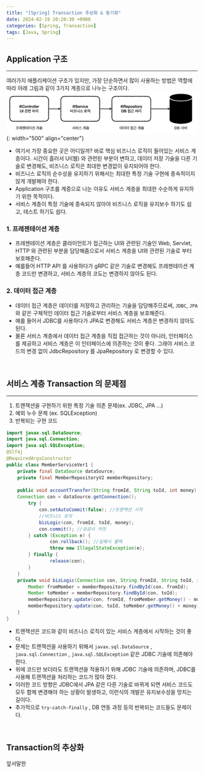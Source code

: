 ```yaml
---
title: "[Spring] Transaction 추상화 & 동기화"
date: 2024-02-19 20:20:30 +0900
categories: [Spring, Transaction]
tags: [Java, Spring]
---
```


## Application 구조
---
여러가지 애플리케이션 구조가 있지만, 가장 단순하면서 많이 사용하는 방법은 역할에 따라 아래 그림과 같이 3가지 계층으로 나누는 구조이다.
![Currying Image](/assets/img/post_img/coding/spring/transaction_1.JPG){: width="500" align="center"}

- 여기서 가장 중요한 곳은 어디일까? 바로 핵심 비즈니스 로직이 들어있는 서비스 계층이다. 시간이 흘러서 UI(웹) 와 관련된 부분이 변하고, 데이터 저장 기술을 다른 기술로 변경해도, 비즈니스 로직은 최대한 변경없이 유지되어야 한다.
- 비즈니스 로직의 순수성을 유지하기 위해서는 최대한 특정 기술 구현에 종속적이지 않게 개발해야 한다.
- Application 구조를 계증으로 나눈 이유도 서비스 계층을 최대한 수순하게 유지하기 위한 목적이다.
- 서비스 계층이 특정 기술에 종속되지 않아야 비즈니스 로직을 유지보수 하기도 쉽고, 테스트 하기도 쉽다.
### 1. 프레젠테이션 계층
- 프레젠테이션 계층은 클라이언트가 접근하는 UI와 관련된 기술인 Web, Servlet, HTTP 와 관련된 부분을 담당해줌으로서 서비스 계층을 UI와 관련된 기술로 부터 보호해준다.
- 예를들어 HTTP API 를 사용하다가 gRPC 같은 기술로 변경해도 프레젠테이션 계층 코드만 변경하고, 서비스 계층의 코도는 변경하지 않아도 된다.

### 2. 데이터 접근 계층
- 데이터 접근 계층은 데이터를 저장하고 관리하는 기술을 담당해주므로써, `JDBC`, `JPA` 와 같은 구체적인 데이터 접근 기술로부터 서비스 계층을 보호해준다.
- 예를 들어서 JDBC를 사용하다가 JPA로 변경해도 서비스 계층은 변경하지 않아도 된다.
- 물론 서비스 계층에서 데이터 접근 계층을 직접 접근하는 것이 아니라, 인터페이스를 제공하고 서비스 계층은 이 인터페이스에 의존하는 것이 좋다. 그래야 서비스 코드의 변경 없이 JdbcRepository 를 JpaRepository 로 변경할 수 있다.

<br >

## 서비스 계층 Transaction 의 문제점
---
1. 트랜잭션을 구현하기 위한 특정 기술 의존 문제(ex. JDBC, JPA ...)
2. 예외 누수 문제 (ex. SQLException)
3. 반복되는 구현 코드
```java
import javax.sql.DataSource;
import java.sql.Connection;
import java.sql.SQLException;
@Slf4j
@RequiredArgsConstructor
public class MemberServiceVer1 {
	private final DataSource dataSource;
	private final MemberRepositoryV2 memberRepository;

	public void accountTransfer(String fromId, String toId, int money) throws SQLException {
	Connection con = dataSource.getConnection();
		try {
			con.setAutoCommit(false); //트랜잭션 시작
			//비즈니스 로직
			bizLogic(con, fromId, toId, money);
			con.commit(); //성공시 커밋
		} catch (Exception e) {
				con.rollback(); //실패시 롤백
				throw new IllegalStateException(e);
		} finally {
				release(con);
		}
	}
	private void bizLogic(Connection con, String fromId, String toId, int money) throws SQLException {
		Member fromMember = memberRepository.findById(con, fromId);
		Member toMember = memberRepository.findById(con, toId);
		memberRepository.update(con, fromId, fromMember.getMoney() - money);
		memberRepository.update(con, toId, toMember.getMoney() + money);
	}
}
```
- 트랜잭션은 코드와 같이 비즈니스 로직이 있는 서비스 계층에서 시작하는 것이 좋다.
- 문제는 트랜잭션을 사용하기 위해서 `javax.sql.DataSource` , `java.sql.Connection` ,
`java.sql.SQLException` 같은 JDBC 기술에 의존해야한다.
- 위에 코드만 보더라도 트랜잭션을 적용하기 위해 JDBC 기술에 의존하며, JDBC를 사용해 트랜잭션을 처리하는 코드가 많아 졌다.
- 이러한 코드 방향은 JDBC에서 JPA 같은 다른 기술로 바뀌게 되면 서비스 코드도 모두 함께 변경해야 하는 상황이 발생하고, 이런식의 개발은 유지보수성을 망치는 길이다.
- 추가적으로 `try-catch-finally` , DB 연동 과정 등의 반복되는 코드들도 문제이다.

<br >

## Transaction의 추상화
앞서말한 